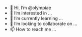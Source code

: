 - 👋 Hi, I’m @olympiae
- 👀 I’m interested in ...
- 🌱 I’m currently learning ...
- 💞️ I’m looking to collaborate on ...
- 📫 How to reach me ...

<!---
olympiae/olympiae is a ✨ special ✨ repository because its `README.md` (this file) appears on your GitHub profile.
You can click the Preview link to take a look at your changes.
--->
